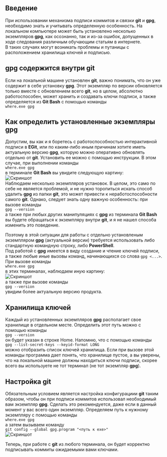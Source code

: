 ## Введение
При использовании механизма подписи коммитов и связки **git** и **gpg**, необходимо знать и учитывать определенную особенность. На локальном компьютере может быть установлено несколько экземпляров **gpg**, как осознанно, так и из-за ошибок, допущенных в ходе следования различным обучающим статьям в интернете.  
В таких случаях могут возникать проблемы и путаницы с расположением хранилища ключей и подписью.
## gpg содержится внутри git
Если на локальной машине установлен **git**, важно понимать, что он уже содержит в себе установку **gpg**. Этот экземпляр по версии обновляется только вместе с обновлением всего **git**, но в целом, абсолютно работоспособен, может хранить и создавать ключи подписи, а также определяется из **Git Bash** с помощью команды  
```where.exe gpg```  
## Как определить установленные экземпляры gpg
Допустим, вы как и я боретесь с работоспособностью интерактивной подписи в **EGit**, или по каким-либо иным причинам хотите иметь актуальную версию **gpg**, которую можно оперативно обновлять отдельно от **git**. Установить ее можно с помощью инструкции. В этом случае, при выполнении команды  
```where.exe gpg```  
в терминале **Git Bash** вы увидите следующую картину:  
![Скриншот](../images/docs/GPG_MULTIPLE_INSTANCES/gpg_locations_gitbash.png?raw=true)  
Наблюдаем несколько экземпляров установок. В целом, это само по себе не является проблемой, и не нужно торопиться искать способ удалить **gpg** из папки **git**, это может привести к неработоспособности самого **git**. Однако, следует знать одну важную особенность: при вызове команды  
```gpg --version```  
а также при любых других манипуляциях с **gpg** из терминала **Git Bash** вы будете обращаться к экземпляру внутри **git**, и я не нашел способа изменить это поведение.  

Поэтому в этой ситуации для работы с отдельно установленым экземпляром **gpg** (актуальной версии) требуется использовать либо стандартную командную строку, либо **PowerShell**.  
Под работой с **gpg** имеется в виду создание и чтение ключей подписи, а также любые иные вызовы команд, начинающихся со слова ```gpg <...>```.
При вызове команды  
```where.exe gpg```  
в этих терминалах, наблюдаем иную картину:  
![Скриншот](../images/docs/GPG_MULTIPLE_INSTANCES/gpg_locations_cp.png?raw=true)  
а также при вызове команды  
```gpg --version```  
увидим более актуальную версию продукта.
## Хранилища ключей
Каждый из установленных экземпляров **gpg** располагает свое хранилище в отдельном месте. Определить этот путь можно с помощью команды  
```gpg --version```  
он будет указан в строке Home.
Напомню, что с помощью команды  
```gpg --list-secret-keys --keyid-format LONG```  
можно отобразить список ключей хранилища. Если при вызове этой команды программа дает понять, что хранилище пустое, а вы уверены, что на локальной машине должны находиться ключи подписи, скорее всего вы используете не тот терминал (не тот экземпляр **gpg**).
## Настройка git
Обязательным условием является настройка конфигурациии **git** таким образом, чтобы он при подписи коммитов использовал необходимый вам экземпляр **gpg**. Сделать это рекомендуется, даже если в данный момент у вас всего один экземпляр.
Определяем путь к нужному экземпляру с помощью команды  
```where.exe gpg```  
а затем вызываем команду  
```git config --global gpg.program "<путь к exe>"```  
![Скриншот](../images/docs/GPG_MULTIPLE_INSTANCES/git_configuration.png?raw=true)  

Теперь, при работе с **git** из любого терминала, он будет корректно подписывать коммиты ожидаемыми вами ключами.
